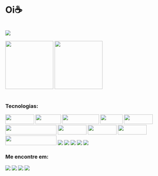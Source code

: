 <html>
<div>          
     <h1>Oi☕</h1>
</div>
<br>
<div>
     <img src="https://github.com/Tak3sh1/Tak3sh1/assets/115012811/e0b39d62-ff63-46ae-9dad-74bc7976dcd2"> 
</div>
<br>
<div>
    <img loading="lazy" height="150em" src="https://github-readme-stats.vercel.app/api/top-langs/?username=Tak3sh1&layout=compact&langs_count=7&theme=dracula"/>
  <img loading="lazy" height="150em" src="https://github-readme-stats.vercel.app/api?username=Tak3sh1&show_icons=true&theme=dracula&include_all_commits=true&count_private=true"/>
</div>
<br>
   <div>       
<h3>Tecnologias: </h3>
     <img src="https://img.shields.io/badge/HTML5-E34F26?style=for-the-badge&logo=html5&logoColor=white" width="90" height="30"/>
     <img src="https://img.shields.io/badge/CSS3-1572B6?style=for-the-badge&logo=css3&logoColor=white" width="80" height="30"/>
     <img src="https://img.shields.io/badge/JavaScript-323330?style=for-the-badge&logo=javascript&logoColor=F7DF1E" width="115" height="30"/>
     <img src="https://img.shields.io/badge/C%23-239120?style=for-the-badge&logo=csharp&logoColor=white" width="70" height="30"/>
     <img src="https://img.shields.io/badge/VSCode-0078D4?style=for-the-badge&logo=visual%20studio%20code&logoColor=white)" width="90" height="30"/>
     <img src="https://img.shields.io/badge/Microsoft%20SQL%20Server-CC2927?style=for-the-badge&logo=microsoft%20sql%20server&logoColor=white" width="160" height="30"/>
     <img src="https://img.shields.io/badge/Unity-100000?style=for-the-badge&logo=unity&logoColor=white" width="90" height="30"/>
     <img src="https://img.shields.io/badge/Figma-F24E1E?style=for-the-badge&logo=figma&logoColor=white" width="90" height="30"/>
     <img src="https://img.shields.io/badge/Canva-%2300C4CC.svg?&style=for-the-badge&logo=Canva&logoColor=white" width="90" height="30"/>
     <img src="https://img.shields.io/badge/Adobe%20Photoshop-31A8FF?style=for-the-badge&logo=Adobe%20Photoshop&logoColor=black" width="160" height="30"/>
      <img src="https://img.shields.io/badge/PHP-777BB4?style=for-the-badge&logo=php&logoColor=white"/>
     <img src="https://img.shields.io/badge/C%2B%2B-00599C?style=for-the-badge&logo=c%2B%2B&logoColor=white"/>
     <img src="https://img.shields.io/badge/Visual_Studio-5C2D91?style=for-the-badge&logo=visual%20studio&logoColor=white"/>
     <img src="https://img.shields.io/badge/Xampp-F37623?style=for-the-badge&logo=xampp&logoColor=white"/>
    <img src="https://img.shields.io/badge/MySQL-005C84?style=for-the-badge&logo=mysql&logoColor=white"/>
   
     
        
</div>       
<h3> Me encontre em: </h3>
<div>
     <a href="https://www.linkedin.com/in/twkeshi" target="_blank"><img src="https://img.shields.io/badge/-LinkedIn-%230077B5?style=for-the-badge&logo=linkedin&logoColor=white" target="_blank"></a> 
     <a href="https://instagram.com/takeshi.designer?igshid=NTc4MTIwNjQ2YQ=="target=_blank"> <img src= "https://img.shields.io/badge/Instagram-E4405F?style=for-the-badge&logo=instagram&logoColor=white" target="_blank"></a>
      <a href="https://instagram.com/takeshi.designer?igshid=NTc4MTIwNjQ2YQ=="target=_blank"> <img src="https://img.shields.io/badge/Spotify-1ED760?&style=for-the-badge&logo=spotify&logoColor=white"/></a>
       <a href="https://instagram.com/takeshi.designer?igshid=NTc4MTIwNjQ2YQ=="target=_blank"><img src="https://img.shields.io/badge/GitHub-100000?style=for-the-badge&logo=github&logoColor=white" ></a>
     
</div>
</html>
